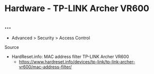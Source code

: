# Hardware - TP-LINK Archer VR600

## ...

- Advanced > Security > Access Control

Source

- HardReset.info: MAC address filter TP-LINK Archer VR600
  - https://www.hardreset.info/devices/tp-link/tp-link-archer-vr600/mac-address-filter/
